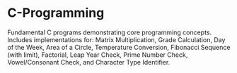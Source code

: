 # C-Programming
Fundamental C programs demonstrating core programming concepts. Includes implementations for: Matrix Multiplication, Grade Calculation, Day of the Week, Area of a Circle, Temperature Conversion, Fibonacci Sequence (with limit), Factorial, Leap Year Check, Prime Number Check, Vowel/Consonant Check, and Character Type Identifier.
